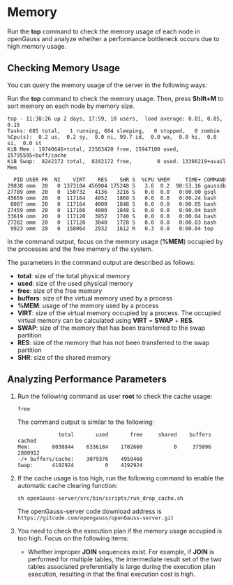 # Memory<a name="EN-US_TOPIC_0245374522"></a>

Run the  **top**  command to check the memory usage of each node in openGauss and analyze whether a performance bottleneck occurs due to high memory usage.

## Checking Memory Usage<a name="en-us_topic_0237121487_en-us_topic_0073253547_en-us_topic_0040046523_section31350235191024"></a>

You can query the memory usage of the server in the following ways:

Run the  **top**  command to check the memory usage. Then, press  **Shift+M**  to sort memory on each node by memory size.

```
top - 11:38:26 up 2 days, 17:59, 10 users,  load average: 0.01, 0.05, 0.15
Tasks: 685 total,   1 running, 684 sleeping,   0 stopped,   0 zombie
%Cpu(s):  0.2 us,  0.2 sy,  0.0 ni, 99.7 id,  0.0 wa,  0.0 hi,  0.0 si,  0.0 st
KiB Mem : 19740646+total, 23503420 free, 15947100 used, 15795595+buff/cache
KiB Swap:  8242172 total,  8242172 free,        0 used. 13366219+avail Mem

  PID USER PR  NI    VIRT    RES    SHR S  %CPU %MEM     TIME+ COMMAND
29838 omm  20   0 1373104 456904 175248 S   3.6  0.2  98:53.16 gaussdb
27789 omm  20   0  150732   4136   3216 S   0.0  0.0   0:00.00 gsql
45659 omm  20   0  117164   4052   1860 S   0.0  0.0   0:00.24 bash
 8087 omm  20   0  117164   4000   1848 S   0.0  0.0   0:00.05 bash
27459 omm  20   0  117160   4000   1848 S   0.0  0.0   0:00.04 bash
33619 omm  20   0  117120   3852   1740 S   0.0  0.0   0:00.04 bash
27282 omm  20   0  117120   3840   1728 S   0.0  0.0   0:00.03 bash
 9923 omm  20   0  158064   2932   1612 R   0.3  0.0   0:00.04 top
```

In the command output, focus on the memory usage \(**%MEM**\) occupied by the processes and the free memory of the system.

The parameters in the command output are described as follows:

-   **total**: size of the total physical memory
-   **used**: size of the used physical memory
-   **free**: size of the free memory
-   **buffers**: size of the virtual memory used by a process
-   **%MEM**: usage of the memory used by a process
-   **VIRT**: size of the virtual memory occupied by a process. The occupied virtual memory can be calculated using  **VIRT**  =  **SWAP**  +  **RES**.
-   **SWAP**: size of the memory that has been transferred to the swap partition
-   **RES**: size of the memory that has not been transferred to the swap partition
-   **SHR**: size of the shared memory

## Analyzing Performance Parameters<a name="en-us_topic_0237121487_en-us_topic_0073253547_en-us_topic_0040046523_section4615314285845"></a>

1.  Run the following command as user  **root**  to check the cache usage:

    ```
    free
    ```

    The command output is similar to the following:

    ```
                 total       used       free     shared    buffers     cached
    Mem:       8038844    6336184    1702660          0     375896    2880912
    -/+ buffers/cache:    3079376    4959468
    Swap:      4192924          0    4192924
    ```

2.  If the cache usage is too high, run the following command to enable the automatic cache clearing function:

    ```
    sh openGauss-server/src/bin/scripts/run_drop_cache.sh
    ```
    The openGauss-server code download address is `https://gitcode.com/opengauss/openGauss-server.git`

3.  You need to check the execution plan if the memory usage occupied is too high. Focus on the following items:
    -   Whether improper  **JOIN**  sequences exist. For example, if  **JOIN**  is performed for multiple tables, the intermediate result set of the two tables associated preferentially is large during the execution plan execution, resulting in that the final execution cost is high.


